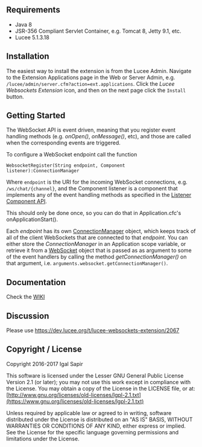 ## Requirements

* Java 8
* JSR-356 Compliant Servlet Container, e.g. Tomcat 8, Jetty 9.1, etc.
* Lucee 5.1.3.18

## Installation 

The easiest way to install the extension is from the Lucee Admin.  Navigate to the Extension Applications page in the Web or Server Admin, e.g. `/lucee/admin/server.cfm?action=ext.applications`.  Click the *Lucee Websockets Extension* icon, and then on the next page click the `Install` button.

## Getting Started

The WebSocket API is event driven, meaning that you register event handling methods (e.g. _onOpen()_, _onMessage()_, etc), and those are called when the corresponding events are triggered.

To configure a WebSocket endpoint call the function 

    WebsocketRegister(String endpoint, Component listener):ConnectionManager
    
Where `endpoint` is the URI for the incoming WebSocket connections, e.g. `/ws/chat/{channel}`, and the Component listener is a component that implements any of the event handling methods as specified in the [Listener Component API](../../wiki/Listener-Component-API).
    
This should only be done once, so you can do that in Application.cfc's onApplicationStart().

Each _endpoint_ has its own [ConnectionManager](../../wiki/ConnectionManager-API) object, which keeps track of all of the client WebSockets that are connected to that _endpoint_.  You can either store the _ConnectionManager_ in an Application scope variable, or retrieve it from a [WebSocket](wiki/WebSocket-API) object that is passed as as argument to some of the event handlers by calling the method _getConnectionManager()_ on that argument, i.e. `arguments.websocket.getConnectionManager()`.

## Documentation

Check the [WIKI](../../wiki)

## Discussion

Please use https://dev.lucee.org/t/lucee-websockets-extension/2067

## Copyright / License

Copyright 2016-2017 Igal Sapir

This software is licensed under the Lesser GNU General Public License Version 2.1 (or later); you may not use this work except in compliance with the License. You may obtain a copy of the License in the LICENSE file, or at:
[http://www.gnu.org/licenses/old-licenses/lgpl-2.1.txt](https://www.gnu.org/licenses/old-licenses/lgpl-2.1.txt)

Unless required by applicable law or agreed to in writing, software distributed under the License is distributed on an "AS IS" BASIS, WITHOUT WARRANTIES OR CONDITIONS OF ANY KIND, either express or implied. See the License for the specific language governing permissions and limitations under the License.

